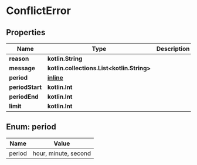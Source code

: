 
# ConflictError

## Properties
Name | Type | Description | Notes
------------ | ------------- | ------------- | -------------
**reason** | **kotlin.String** |  | 
**message** | **kotlin.collections.List&lt;kotlin.String&gt;** |  | 
**period** | [**inline**](#Period) |  | 
**periodStart** | **kotlin.Int** |  | 
**periodEnd** | **kotlin.Int** |  | 
**limit** | **kotlin.Int** |  | 


<a id="Period"></a>
## Enum: period
Name | Value
---- | -----
period | hour, minute, second



